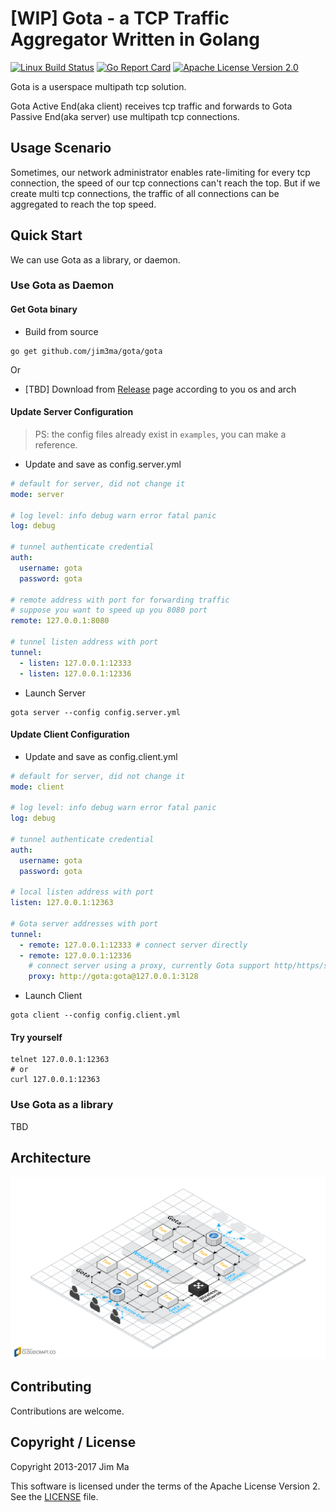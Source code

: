 # [WIP] Gota - a TCP Traffic Aggregator Written in Golang

[![Linux Build Status](https://img.shields.io/travis/jim3ma/gota.svg?style=flat-square&label=linux+build)](https://travis-ci.org/jim3ma/gota) [![Go Report Card](https://goreportcard.com/badge/github.com/jim3ma/gota?style=flat-square)](https://goreportcard.com/report/jim3ma/gota) [![Apache License Version 2.0](https://img.shields.io/badge/license-Apache%202.0-blue.svg)](https://www.apache.org/licenses/LICENSE-2.0.html)

Gota is a userspace multipath tcp solution.

Gota Active End(aka client) receives tcp traffic and forwards to Gota Passive End(aka server) use multipath tcp connections.

## Usage Scenario

Sometimes, our network administrator enables rate-limiting for every tcp connection, the speed of our tcp connections can't reach the top. But if we create multi tcp connections, the traffic of all connections can be aggregated to reach the top speed.

## Quick Start

We can use Gota as a library, or daemon.

### Use Gota as Daemon

#### Get Gota binary

* Build from source

```shell
go get github.com/jim3ma/gota/gota
```

Or

* [TBD] Download from [Release](https://github.com/jim3ma/gota/releases) page according to you os and arch

#### Update Server Configuration

> PS: the config files already exist in `examples`, you can make a reference.

* Update and save as config.server.yml

```yml
# default for server, did not change it
mode: server

# log level: info debug warn error fatal panic
log: debug

# tunnel authenticate credential
auth:
  username: gota
  password: gota

# remote address with port for forwarding traffic
# suppose you want to speed up you 8080 port
remote: 127.0.0.1:8080

# tunnel listen address with port
tunnel:
  - listen: 127.0.0.1:12333
  - listen: 127.0.0.1:12336
```

* Launch Server

```shell
gota server --config config.server.yml
```

#### Update Client Configuration

* Update and save as config.client.yml

```yml
# default for server, did not change it
mode: client

# log level: info debug warn error fatal panic
log: debug

# tunnel authenticate credential
auth:
  username: gota
  password: gota

# local listen address with port
listen: 127.0.0.1:12363

# Gota server addresses with port
tunnel:
  - remote: 127.0.0.1:12333 # connect server directly
  - remote: 127.0.0.1:12336
    # connect server using a proxy, currently Gota support http/https/socks5 proxy
    proxy: http://gota:gota@127.0.0.1:3128
```

* Launch Client

```shell
gota client --config config.client.yml
```

#### Try yourself

```shell
telnet 127.0.0.1:12363
# or
curl 127.0.0.1:12363
```

### Use Gota as a library

TBD

## Architecture

![Gota Architecture](./architecture.png)

## Contributing

Contributions are welcome.

## Copyright / License

Copyright 2013-2017 Jim Ma

This software is licensed under the terms of the Apache License Version 2. See the [LICENSE](./LICENSE) file.


